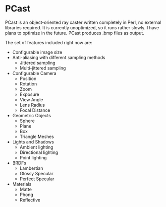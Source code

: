 PCast
==============

PCast is an object-oriented ray caster written completely in Perl, no external libraries required. It is currently unoptimized, so it runs rather slowly. I have plans to optimize in the future. PCast produces .bmp files as output.

The set of features included right now are:

- Configurable image size
- Anti-aliasing with different sampling methods
  - Jittered sampling
  - Multi-jittered sampling
- Configurable Camera
  - Position
  - Rotation
  - Zoom
  - Exposure
  - View Angle
  - Lens Radius
  - Focal Distance
- Geometric Objects 
  - Sphere
  - Plane
  - Box
  - Triangle Meshes
- Lights and Shadows
  - Ambient lighting
  - Directional lighting
  - Point lighting
- BRDFs
  - Lambertian
  - Glossy Specular
  - Perfect Specular
- Materials
  - Matte
  - Phong
  - Reflective
